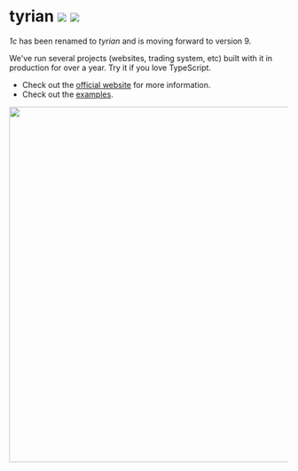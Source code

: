 # tyrian [![](https://badge.fury.io/js/tyrian.svg)](https://www.npmjs.com/package/tyrian) [![](https://travis-ci.org/wizawu/tyrian.svg)](https://travis-ci.org/wizawu/tyrian)

*1c* has been renamed to *tyrian* and is moving forward to version 9.

We've run several projects (websites, trading system, etc) built with it in production for over a year. Try it if you love TypeScript.

* Check out the [official website](https://1c.wizawu.com/) for more information.
* Check out the [examples](/examples).

<img src="https://1c.wizawu.com/assets/images/autocomplete.gif" width="640" />

